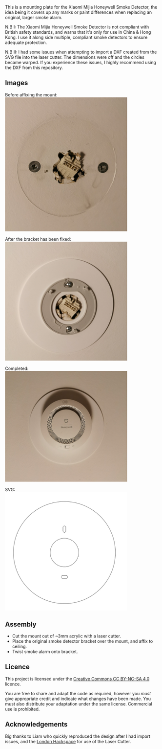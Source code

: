This is a mounting plate for the Xiaomi Mijia Honeywell Smoke Detector, the idea being it covers up any marks or paint differences when replacing an original, larger smoke alarm.

N.B I: The Xiaomi Mijia Honeywell Smoke Detector is not compliant with British safety standards, and warns that it's only for use in China & Hong Kong. I use it along side multiple, compliant smoke detectors to ensure adequate protection. 

N.B II: I had some issues when attempting to import a DXF created from the SVG file into the laser cutter. The dimensions were off and the circles became warped. If you experience these issues, I highly recommend using the DXF from this repository.

## Images

Before affixing the mount:  
<img src="images/Before.jpg" width="400">

After the bracket has been fixed:  
<img src="images/Mounting.jpg" width="400">

Completed:  
<img src="images/Complete.jpg" width="400">

SVG:  
<img src="images/Xiaomi_Mijia_Honeywell_Smoke_Alarm_Mount_SVG.png" width="400">

## Assembly

- Cut the mount out of ~3mm acrylic with a laser cutter.
- Place the original smoke detector bracket over the mount, and affix to ceiling.
- Twist smoke alarm onto bracket.

## Licence

This project is licensed under the [Creative Commons CC BY-NC-SA 4.0](https://creativecommons.org/licenses/by-nc-sa/4.0/) licence.

You are free to share and adapt the code as required, however you *must* give appropriate credit and indicate what changes have been made. You must also distribute your adaptation under the same license. Commercial use is prohibited.

## Acknowledgements

Big thanks to Liam who quickly reproduced the design after I had import issues, and the [London Hackspace](https://london.hackspace.org.uk/) for use of the Laser Cutter.

